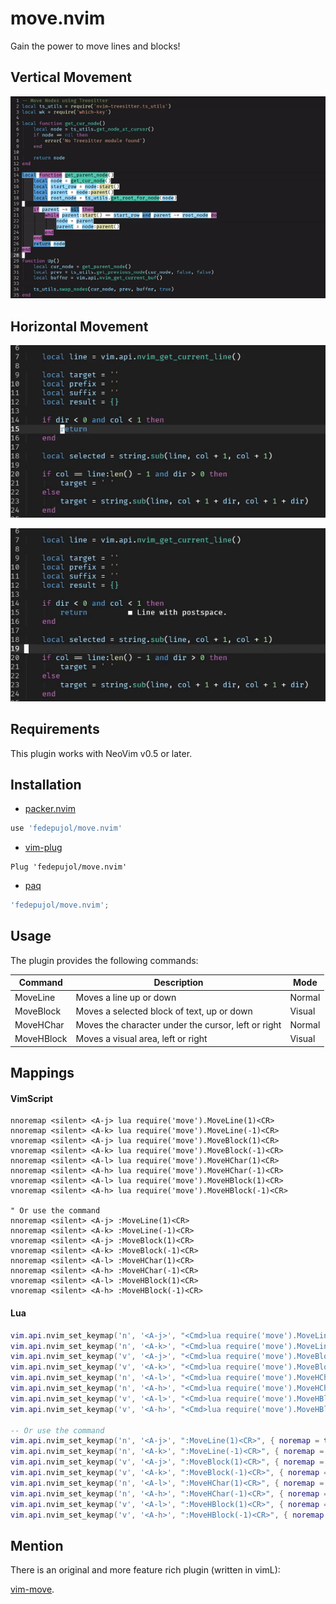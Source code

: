 # move.nvim

Gain the power to move lines and blocks!

## Vertical Movement

![it-moves](media/move_01.gif)

## Horizontal Movement

![hor-char](media/hor_character.gif)

![hor-block](media/hor_block.gif)

## Requirements

This plugin works with NeoVim v0.5 or later.

## Installation

-   [packer.nvim](https://github.com/wbthoason/packer.nvim)

``` lua
use 'fedepujol/move.nvim'
```

-   [vim-plug](https://github.com/junegunn/vim-plug)

``` vim
Plug 'fedepujol/move.nvim'
```

-   [paq](https://github.com/savq/paq-nvim)

``` lua
'fedepujol/move.nvim';
```

## Usage

The plugin provides the following commands:

| Command   | Description | Mode |
|-----------|-------------|------|
| MoveLine  | Moves a line up or down | Normal |
| MoveBlock | Moves a selected block of text, up or down | Visual |
| MoveHChar | Moves the character under the cursor, left or right | Normal |
| MoveHBlock | Moves a visual area, left or right | Visual |

## Mappings

#### VimScript

``` vim-script
nnoremap <silent> <A-j> lua require('move').MoveLine(1)<CR>
nnoremap <silent> <A-k> lua require('move').MoveLine(-1)<CR>
vnoremap <silent> <A-j> lua require('move').MoveBlock(1)<CR>
vnoremap <silent> <A-k> lua require('move').MoveBlock(-1)<CR>
nnoremap <silent> <A-l> lua require('move').MoveHChar(1)<CR>
nnoremap <silent> <A-h> lua require('move').MoveHChar(-1)<CR>
vnoremap <silent> <A-l> lua require('move').MoveHBlock(1)<CR>
vnoremap <silent> <A-h> lua require('move').MoveHBlock(-1)<CR>

" Or use the command
nnoremap <silent> <A-j> :MoveLine(1)<CR>
nnoremap <silent> <A-k> :MoveLine(-1)<CR>
vnoremap <silent> <A-j> :MoveBlock(1)<CR>
vnoremap <silent> <A-k> :MoveBlock(-1)<CR>
nnoremap <silent> <A-l> :MoveHChar(1)<CR>
nnoremap <silent> <A-h> :MoveHChar(-1)<CR>
vnoremap <silent> <A-l> :MoveHBlock(1)<CR>
vnoremap <silent> <A-h> :MoveHBlock(-1)<CR>
```

#### Lua

``` lua
vim.api.nvim_set_keymap('n', '<A-j>', "<Cmd>lua require('move').MoveLine(1)<CR>", { noremap = true, silent = true })
vim.api.nvim_set_keymap('n', '<A-k>', "<Cmd>lua require('move').MoveLine(-1)<CR>", { noremap = true, silent = true })
vim.api.nvim_set_keymap('v', '<A-j>', "<Cmd>lua require('move').MoveBlock(1)<CR>", { noremap = true, silent = true })
vim.api.nvim_set_keymap('v', '<A-k>', "<Cmd>lua require('move').MoveBlock(-1)<CR>", { noremap = true, silent = true })
vim.api.nvim_set_keymap('n', '<A-l>', "<Cmd>lua require('move').MoveHChar(1)<CR>", { noremap = true, silent = true })
vim.api.nvim_set_keymap('n', '<A-h>', "<Cmd>lua require('move').MoveHChar(-1)<CR>", { noremap = true, silent = true })
vim.api.nvim_set_keymap('v', '<A-l>', "<Cmd>lua require('move').MoveHBlock(1)<CR>", { noremap = true, silent = true })
vim.api.nvim_set_keymap('v', '<A-h>', "<Cmd>lua require('move').MoveHBlock(-1)<CR>", { noremap = true, silent = true })

-- Or use the command
vim.api.nvim_set_keymap('n', '<A-j>', ":MoveLine(1)<CR>", { noremap = true, silent = true })
vim.api.nvim_set_keymap('n', '<A-k>', ":MoveLine(-1)<CR>", { noremap = true, silent = true })
vim.api.nvim_set_keymap('v', '<A-j>', ":MoveBlock(1)<CR>", { noremap = true, silent = true })
vim.api.nvim_set_keymap('v', '<A-k>', ":MoveBlock(-1)<CR>", { noremap = true, silent = true })
vim.api.nvim_set_keymap('n', '<A-l>', ":MoveHChar(1)<CR>", { noremap = true, silent = true })
vim.api.nvim_set_keymap('n', '<A-h>', ":MoveHChar(-1)<CR>", { noremap = true, silent = true })
vim.api.nvim_set_keymap('v', '<A-l>', ":MoveHBlock(1)<CR>", { noremap = true, silent = true })
vim.api.nvim_set_keymap('v', '<A-h>', ":MoveHBlock(-1)<CR>", { noremap = true, silent = true })
```

## Mention

There is an original and more feature rich plugin (written in vimL):

[vim-move](https://github.com/matze/vim-move).
